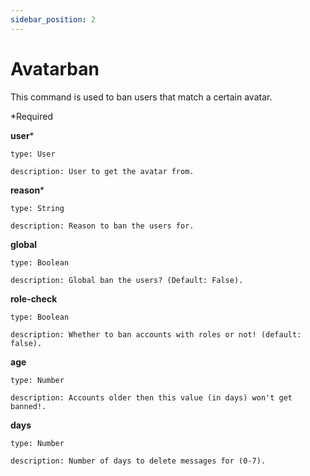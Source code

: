 ```yaml
---
sidebar_position: 2
---
```


# Avatarban

This command is used to ban users that match a certain avatar.

*Required

**user***

    type: User

    description: User to get the avatar from.

**reason***

    type: String

    description: Reason to ban the users for.

**global**

    type: Boolean

    description: Global ban the users? (Default: False).

**role-check**

    type: Boolean

    description: Whether to ban accounts with roles or not! (default: false).

**age**

    type: Number

    description: Accounts older then this value (in days) won't get banned!.

**days**

    type: Number

    description: Number of days to delete messages for (0-7).

